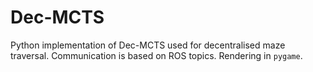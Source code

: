 # Dec-MCTS

Python implementation of Dec-MCTS used for decentralised maze traversal. Communication is based on ROS topics. Rendering in `pygame`.
